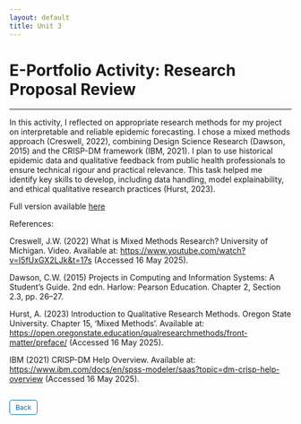 ```yaml
---
layout: default
title: Unit 3
---
```


# E-Portfolio Activity: Research Proposal Review
---

In this activity, I reflected on appropriate research methods for my project on interpretable and reliable epidemic forecasting. I chose a mixed methods approach (Creswell, 2022), combining Design Science Research (Dawson, 2015) and the CRISP-DM framework (IBM, 2021). I plan to use historical epidemic data and qualitative feedback from public health professionals to ensure technical rigour and practical relevance. This task helped me identify key skills to develop, including data handling, model explainability, and ethical qualitative research practices (Hurst, 2023).

Full version available <a href="pdf/Research Proposal Review.pdf" target="_blank" rel="noopener noreferrer">here</a>

References:

Creswell, J.W. (2022) What is Mixed Methods Research? University of Michigan. Video. Available at: https://www.youtube.com/watch?v=I5fUxGX2LJk&t=17s (Accessed 16 May 2025).

Dawson, C.W. (2015) Projects in Computing and Information Systems: A Student’s Guide. 2nd edn. Harlow: Pearson Education. Chapter 2, Section 2.3, pp. 26–27.

Hurst, A. (2023) Introduction to Qualitative Research Methods. Oregon State University. Chapter 15, ‘Mixed Methods’. Available at: https://open.oregonstate.education/qualresearchmethods/front-matter/preface/ (Accessed 16 May 2025).

IBM (2021) CRISP-DM Help Overview. Available at: https://www.ibm.com/docs/en/spss-modeler/saas?topic=dm-crisp-help-overview (Accessed 16 May 2025).

<style>
  .back-button {
    display: inline-block;
    background-color: white;
    color: #006699;
    text-decoration: none;
    padding: 5px 10px; /* Reduced padding for a smaller button */
    font-size: 12px; /* Smaller font size */
    border: 1px solid #006699; /* Thinner border */
    border-radius: 5px;
    cursor: pointer;
    transition: background-color 0.3s, color 0.3s;
    margin: 15px 0; /* Adds space above and below the button */
  }
  .back-button:hover {
    background-color: #006699;
    color: white;
 }
</style>

<div class="button-container">
  <a href="https://dzervenes.github.io/research-methods/" class="back-button">Back</a>
</div>
